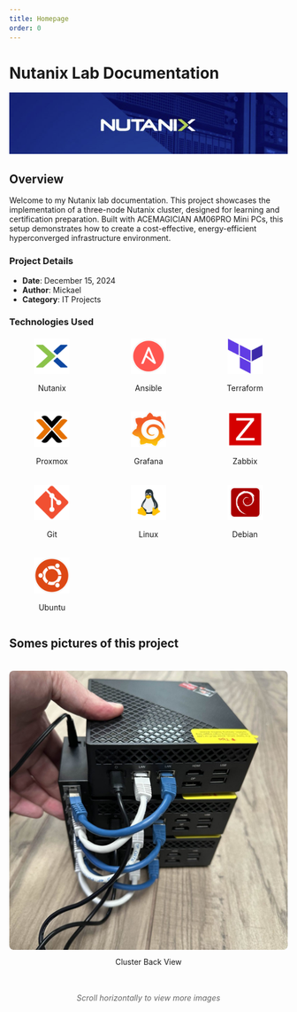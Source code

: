 ```yaml
---
title: Homepage
order: 0
---
```


# Nutanix Lab Documentation
![Nutanix Lab](assets/images/banner.png)
## Overview
Welcome to my Nutanix lab documentation. This project showcases the implementation of a three-node Nutanix cluster, designed for learning and certification preparation. Built with ACEMAGICIAN AM06PRO Mini PCs, this setup demonstrates how to create a cost-effective, energy-efficient hyperconverged infrastructure environment.

### Project Details
- **Date**: December 15, 2024
- **Author**: Mickael
- **Category**: IT Projects

### Technologies Used

<div style="display: grid; grid-template-columns: repeat(auto-fit, minmax(120px, 1fr)); gap: 20px; text-align: center; margin: 20px 0;">
    <div>
        <img src="assets/logos/nutanix.png" alt="Nutanix" style="width: 64px; height: 64px;">
        <p>Nutanix</p>
    </div>
    <div>
        <img src="assets/logos/ansible.png" alt="Ansible" style="width: 64px; height: 64px;">
        <p>Ansible</p>
    </div>
    <div>
        <img src="assets/logos/terraform.png" alt="Terraform" style="width: 64px; height: 64px;">
        <p>Terraform</p>
    </div>
    <div>
        <img src="assets/logos/proxmox.png" alt="Proxmox" style="width: 64px; height: 64px;">
        <p>Proxmox</p>
    </div>
    <div>
        <img src="assets/logos/grafana.png" alt="Grafana" style="width: 64px; height: 64px;">
        <p>Grafana</p>
    </div>
    <div>
        <img src="assets/logos/zabbix.png" alt="Zabbix" style="width: 64px; height: 64px;">
        <p>Zabbix</p>
    </div>
    <div>
        <img src="assets/logos/git.png" alt="Git" style="width: 64px; height: 64px;">
        <p>Git</p>
    </div>
    <div>
        <img src="assets/logos/linux.png" alt="Linux" style="width: 64px; height: 64px;">
        <p>Linux</p>
    </div>
    <div>
        <img src="assets/logos/debian.png" alt="Debian" style="width: 64px; height: 64px;">
        <p>Debian</p>
    </div>
    <div>
        <img src="assets/logos/ubuntu.png" alt="Ubuntu" style="width: 64px; height: 64px;">
        <p>Ubuntu</p>
    </div>
</div>

## Somes pictures of this project
<div class="carousel" style="max-width: 800px; margin: 0 auto;">
    <div style="display: flex; overflow-x: auto; scroll-snap-type: x mandatory; gap: 20px; padding: 20px 0;">
        <div style="flex: 0 0 100%; scroll-snap-align: start;">
            <img src="assets/images/clustback.jpg" alt="Cluster Back View" style="width: 100%; height: auto; border-radius: 8px;">
            <p style="text-align: center; margin-top: 10px;">Cluster Back View</p>
        </div>
        <div style="flex: 0 0 100%; scroll-snap-align: start;">
            <img src="assets/images/pc.jpg" alt="Servers" style="width: 100%; height: auto; border-radius: 8px;">
            <p style="text-align: center; margin-top: 10px;">Servers</p>
        </div>
        <div style="flex: 0 0 100%; scroll-snap-align: start;">
            <img src="assets/images/print.gif" alt="Prism Dashboard" style="width: 100%; height: auto; border-radius: 8px;">
            <p style="text-align: center; margin-top: 10px;">3D Print</p>
        </div>
    </div>
    <div style="text-align: center; margin-top: 10px;">
        <p style="font-style: italic; color: #666;">Scroll horizontally to view more images</p>
    </div>
</div>
